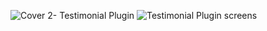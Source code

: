 ![Cover 2- Testimonial Plugin](https://github.com/nikisambari/Testimonial-Plugin/assets/51022485/cb1bb87a-c9a2-48bd-874d-60d216a111ed)
![Testimonial Plugin screens](https://github.com/nikisambari/Testimonial-Plugin/assets/51022485/957d42e2-8296-4bb3-8916-87c2c144c1ac)
